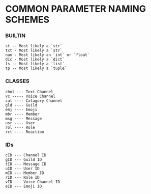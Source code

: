 # COMMON PARAMETER NAMING SCHEMES
### BUILTIN
```
st -- Most likely a `str`
txt - Most likely a `str`
num - Most likely an `int` or `float`
dic - Most likely a `dict`
ls -- Most likely a `list`
tp -- Most likely a `tuple`
```

### CLASSES
```
chnl --- Text Channel
vc ----- Voice Channel
cat ---- Catagory Channel
gld ---- Guild
emj ---- Emoji
mbr ---- Member
msg ---- Message
usr ---- User
rol ---- Role
rct ---- Reaction
```

### IDs
```
cID --- Channel ID
gID --- Guild ID
tID --- Message ID
uID --- User ID
mID --- Member ID
rID --- Role ID
vID --- Voice Channel ID
eID --- Emoji ID
```

